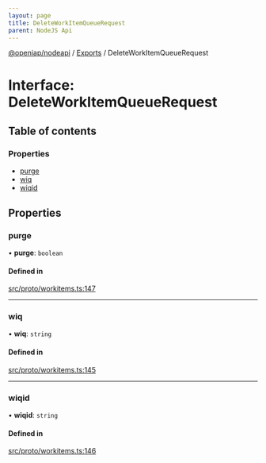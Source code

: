 ```yaml
---
layout: page
title: DeleteWorkItemQueueRequest
parent: NodeJS Api
---
```

[@openiap/nodeapi](../README.html#) / [Exports](../modules.html#) / DeleteWorkItemQueueRequest

# Interface: DeleteWorkItemQueueRequest

## Table of contents

### Properties

- [purge](DeleteWorkItemQueueRequest.html##purge)
- [wiq](DeleteWorkItemQueueRequest.html##wiq)
- [wiqid](DeleteWorkItemQueueRequest.html##wiqid)

## Properties

### purge

• **purge**: `boolean`

#### Defined in

[src/proto/workitems.ts:147](https://github.com/openiap/nodeapi/blob/a6b5438/src/proto/workitems.ts#L147)

___

### wiq

• **wiq**: `string`

#### Defined in

[src/proto/workitems.ts:145](https://github.com/openiap/nodeapi/blob/a6b5438/src/proto/workitems.ts#L145)

___

### wiqid

• **wiqid**: `string`

#### Defined in

[src/proto/workitems.ts:146](https://github.com/openiap/nodeapi/blob/a6b5438/src/proto/workitems.ts#L146)
